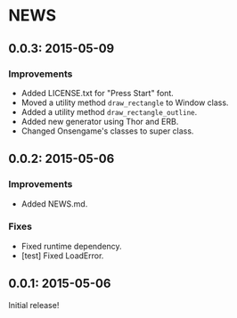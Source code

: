 # NEWS

## 0.0.3: 2015-05-09

### Improvements

* Added LICENSE.txt for "Press Start" font.
* Moved a utility method `draw_rectangle` to Window class.
* Added a utility method `draw_rectangle_outline`.
* Added new generator using Thor and ERB.
* Changed Onsengame's classes to super class.

## 0.0.2: 2015-05-06

### Improvements

* Added NEWS.md.

### Fixes

* Fixed runtime dependency.
* [test] Fixed LoadError.

## 0.0.1: 2015-05-06

Initial release!
